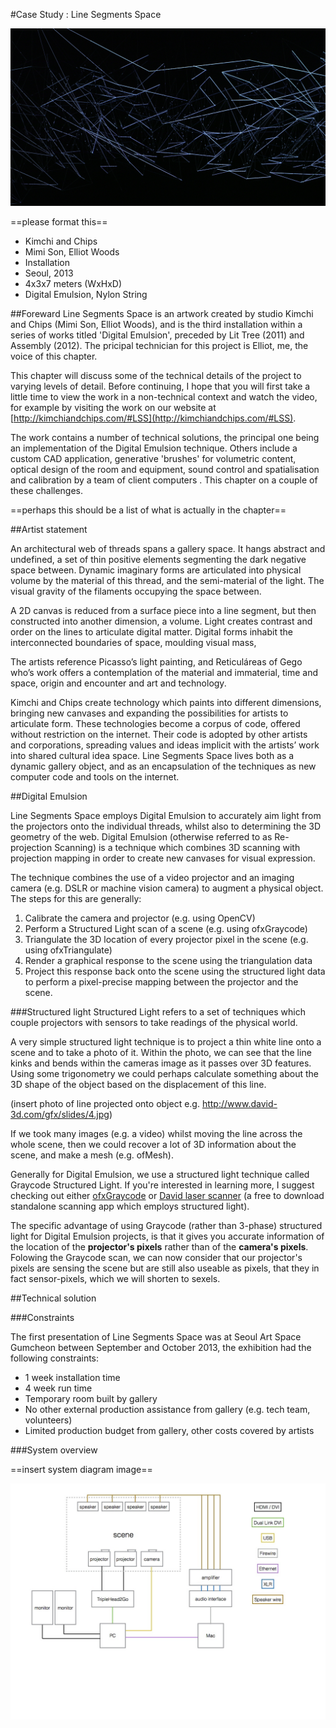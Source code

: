 #Case Study : Line Segments Space

![Line Segments Space](images/title.jpg)

==please format this==

* Kimchi and Chips
* Mimi Son, Elliot Woods
* Installation
* Seoul, 2013
* 4x3x7 meters (WxHxD)
* Digital Emulsion, Nylon String

##Foreward
Line Segments Space is an artwork created by studio Kimchi and Chips (Mimi Son, Elliot Woods), and is the third installation within a series of works titled 'Digital Emulsion', preceded by Lit Tree (2011) and Assembly (2012). The pricipal technician for this project is Elliot, me, the voice of this chapter.

This chapter will discuss some of the technical details of the project to varying levels of detail. Before continuing, I hope that you will first take a little time to view the work in a non-technical context and watch the video, for example by visiting the work on our website at [http://kimchiandchips.com/#LSS](http://kimchiandchips.com/#LSS).

The work contains a number of technical solutions, the principal one being an implementation of the Digital Emulsion technique. Others include a custom CAD application, generative 'brushes' for volumetric content, optical design of the room and equipment, sound control and spatialisation and calibration by a team of client computers . This chapter on a couple of these challenges.

==perhaps this should be a list of what is actually in the chapter==

##Artist statement

An architectural web of threads spans a gallery space. It hangs abstract and undefined, a set of thin positive elements segmenting the dark negative space between. Dynamic imaginary forms are articulated into physical volume by the material of this thread, and the semi-material of the light. The visual gravity of the filaments occupying the space between.

A 2D canvas is reduced from a surface piece into a line segment, but then constructed into another dimension, a volume. Light creates contrast and order on the lines to articulate digital matter. Digital forms inhabit the interconnected boundaries of space, moulding visual mass,

The artists reference Picasso’s light painting, and Reticuláreas of Gego who’s work offers a contemplation of the material and immaterial, time and space, origin and encounter and art and technology.

Kimchi and Chips create technology which paints into different dimensions, bringing new canvases and expanding the possibilities for artists to articulate form. These technologies become a corpus of code, offered without restriction on the internet. Their code  is adopted by other artists and corporations, spreading values and ideas implicit with the artists’ work into shared cultural idea space. Line Segments Space lives both as a dynamic gallery object, and as an encapsulation of the techniques as new computer code and tools on the internet.

##Digital Emulsion

Line Segments Space employs Digital Emulsion to accurately aim light from the projectors onto the individual threads, whilst also to determining the 3D geometry of the web. Digital Emulsion (otherwise referred to as Re-projection Scanning) is a technique which combines 3D scanning with projection mapping in order to create new canvases for visual expression.

The technique combines the use of a video projector and an imaging camera (e.g. DSLR or machine vision camera) to augment a physical object. The steps for this are generally:

1. Calibrate the camera and projector (e.g. using OpenCV)
2. Perform a Structured Light scan of a scene (e.g. using ofxGraycode)
3. Triangulate the 3D location of every projector pixel in the scene (e.g. using ofxTriangulate)
4. Render a graphical response to the scene using the triangulation data
5. Project this response back onto the scene using the structured light data to perform a pixel-precise mapping between the projector and the scene.

###Structured light
Structured Light refers to a set of techniques which couple projectors with sensors to take readings of the physical world.

A very simple structured light technique is to project a thin white line onto a scene and to take a photo of it. Within the photo, we can see that the line kinks and bends within the cameras image as it passes over 3D features. Using some trigonometry we could perhaps calculate something about the 3D shape of the object based on the displacement of this line.

(insert photo of line projected onto object e.g. http://www.david-3d.com/gfx/slides/4.jpg)

If we took many images (e.g. a video) whilst moving the line across the whole scene, then we could recover a lot of 3D information about the scene, and make a mesh (e.g. ofMesh).

Generally for Digital Emulsion, we use a structured light technique called Graycode Structured Light. If you're interested in learning more, I suggest checking out either [ofxGraycode](http://github.com/elliotwoods/ofxGraycode) or [David laser scanner](http://www.david-3d.com/) (a free to download standalone scanning app which employs structured light).

The specific advantage of using Graycode (rather than 3-phase) structured light for Digital Emulsion projects, is that it gives you accurate information of the location of the __projector's pixels__ rather than of the __camera's pixels__. Folowing the Graycode scan, we can now consider that our projector's pixels are sensing the scene but are still also useable as pixels, that they in fact sensor-pixels, which we will shorten to sexels.

##Technical solution 

###Constraints

The first presentation of Line Segments Space was at Seoul Art Space Gumcheon between September and October 2013, the exhibition had the following constraints:

* 1 week installation time
* 4 week run time
* Temporary room built by gallery
* No other external production assistance from gallery (e.g. tech team, volunteers)
* Limited production budget from gallery, other costs covered by artists

###System overview

==insert system diagram image==

![System Diagram](images/system_diagram.key/preview.jpg)
